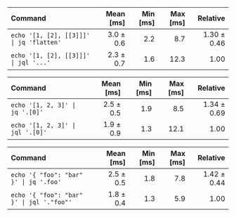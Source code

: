 | Command | Mean [ms] | Min [ms] | Max [ms] | Relative |
|:---|---:|---:|---:|---:|
| `echo '[1, [2], [[3]]]' \| jq 'flatten'` | 3.0 ± 0.6 | 2.2 | 8.7 | 1.30 ± 0.46 |
| `echo '[1, [2], [[3]]]' \| jql '...'` | 2.3 ± 0.7 | 1.6 | 12.3 | 1.00 |

| Command | Mean [ms] | Min [ms] | Max [ms] | Relative |
|:---|---:|---:|---:|---:|
| `echo '[1, 2, 3]' \| jq '.[0]'` | 2.5 ± 0.5 | 1.9 | 8.5 | 1.34 ± 0.69 |
| `echo '[1, 2, 3]' \| jql '.[0]'` | 1.9 ± 0.9 | 1.3 | 12.1 | 1.00 |

| Command | Mean [ms] | Min [ms] | Max [ms] | Relative |
|:---|---:|---:|---:|---:|
| `echo '{ "foo": "bar" }' \| jq '.foo'` | 2.5 ± 0.5 | 1.8 | 7.8 | 1.42 ± 0.44 |
| `echo '{ "foo": "bar" }' \| jql '."foo"'` | 1.8 ± 0.4 | 1.3 | 5.9 | 1.00 |

